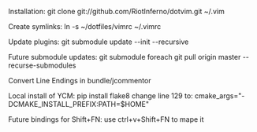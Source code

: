 Installation:
   git clone git://github.com/RiotInferno/dotvim.git ~/.vim

Create symlinks:
   ln -s ~/dotfiles/vimrc ~/.vimrc

Update plugins:
   git submodule update --init --recursive

Future submodule updates:
   git submodule foreach git pull origin master --recurse-submodules

Convert Line Endings in bundle/jcommentor

Local install of YCM:
   pip install flake8
   change line 129 to: cmake_args="-DCMAKE_INSTALL_PREFIX:PATH=$HOME"

Future bindings for Shift+FN:
   use ctrl+v+Shift+FN to mape it
